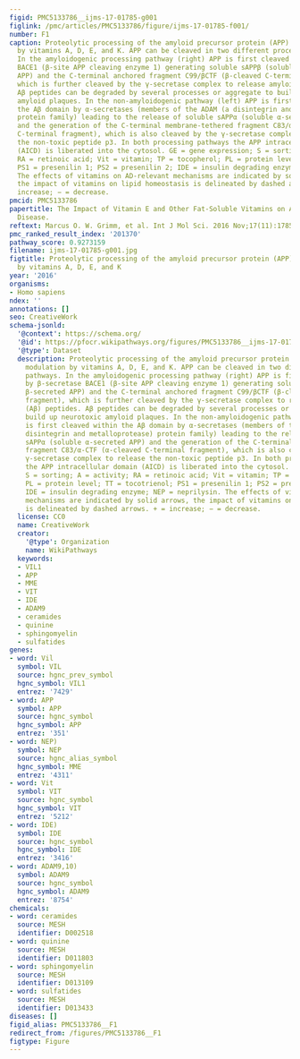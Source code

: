 ```yaml
---
figid: PMC5133786__ijms-17-01785-g001
figlink: /pmc/articles/PMC5133786/figure/ijms-17-01785-f001/
number: F1
caption: Proteolytic processing of the amyloid precursor protein (APP) and its modulation
  by vitamins A, D, E, and K. APP can be cleaved in two different processing pathways.
  In the amyloidogenic processing pathway (right) APP is first cleaved by β-secretase
  BACE1 (β-site APP cleaving enzyme 1) generating soluble sAPPβ (soluble β-secreted
  APP) and the C-terminal anchored fragment C99/βCTF (β-cleaved C-terminal fragment),
  which is further cleaved by the γ-secretase complex to release amyloid-β (Aβ) peptides.
  Aβ peptides can be degraded by several processes or aggregate to build up neurotoxic
  amyloid plaques. In the non-amyloidogenic pathway (left) APP is first cleaved within
  the Aβ domain by α-secretases (members of the ADAM (a disintegrin and metalloprotease)
  protein family) leading to the release of soluble sAPPα (soluble α-secreted APP)
  and the generation of the C-terminal membrane-tethered fragment C83/α-CTF (α-cleaved
  C-terminal fragment), which is also cleaved by the γ-secretase complex to release
  the non-toxic peptide p3. In both processing pathways the APP intracellular domain
  (AICD) is liberated into the cytosol. GE = gene expression; S = sorting; A = activity;
  RA = retinoic acid; Vit = vitamin; TP = tocopherol; PL = protein level; TT = tocotrienol;
  PS1 = presenilin 1; PS2 = presenilin 2; IDE = insulin degrading enzyme; NEP = neprilysin.
  The effects of vitamins on AD-relevant mechanisms are indicated by solid arrows,
  the impact of vitamins on lipid homeostasis is delineated by dashed arrows. + =
  increase; − = decrease.
pmcid: PMC5133786
papertitle: The Impact of Vitamin E and Other Fat-Soluble Vitamins on Alzheimer´s
  Disease.
reftext: Marcus O. W. Grimm, et al. Int J Mol Sci. 2016 Nov;17(11):1785.
pmc_ranked_result_index: '201370'
pathway_score: 0.9273159
filename: ijms-17-01785-g001.jpg
figtitle: Proteolytic processing of the amyloid precursor protein (APP) and its modulation
  by vitamins A, D, E, and K
year: '2016'
organisms:
- Homo sapiens
ndex: ''
annotations: []
seo: CreativeWork
schema-jsonld:
  '@context': https://schema.org/
  '@id': https://pfocr.wikipathways.org/figures/PMC5133786__ijms-17-01785-g001.html
  '@type': Dataset
  description: Proteolytic processing of the amyloid precursor protein (APP) and its
    modulation by vitamins A, D, E, and K. APP can be cleaved in two different processing
    pathways. In the amyloidogenic processing pathway (right) APP is first cleaved
    by β-secretase BACE1 (β-site APP cleaving enzyme 1) generating soluble sAPPβ (soluble
    β-secreted APP) and the C-terminal anchored fragment C99/βCTF (β-cleaved C-terminal
    fragment), which is further cleaved by the γ-secretase complex to release amyloid-β
    (Aβ) peptides. Aβ peptides can be degraded by several processes or aggregate to
    build up neurotoxic amyloid plaques. In the non-amyloidogenic pathway (left) APP
    is first cleaved within the Aβ domain by α-secretases (members of the ADAM (a
    disintegrin and metalloprotease) protein family) leading to the release of soluble
    sAPPα (soluble α-secreted APP) and the generation of the C-terminal membrane-tethered
    fragment C83/α-CTF (α-cleaved C-terminal fragment), which is also cleaved by the
    γ-secretase complex to release the non-toxic peptide p3. In both processing pathways
    the APP intracellular domain (AICD) is liberated into the cytosol. GE = gene expression;
    S = sorting; A = activity; RA = retinoic acid; Vit = vitamin; TP = tocopherol;
    PL = protein level; TT = tocotrienol; PS1 = presenilin 1; PS2 = presenilin 2;
    IDE = insulin degrading enzyme; NEP = neprilysin. The effects of vitamins on AD-relevant
    mechanisms are indicated by solid arrows, the impact of vitamins on lipid homeostasis
    is delineated by dashed arrows. + = increase; − = decrease.
  license: CC0
  name: CreativeWork
  creator:
    '@type': Organization
    name: WikiPathways
  keywords:
  - VIL1
  - APP
  - MME
  - VIT
  - IDE
  - ADAM9
  - ceramides
  - quinine
  - sphingomyelin
  - sulfatides
genes:
- word: Vil
  symbol: VIL
  source: hgnc_prev_symbol
  hgnc_symbol: VIL1
  entrez: '7429'
- word: APP
  symbol: APP
  source: hgnc_symbol
  hgnc_symbol: APP
  entrez: '351'
- word: NEP)
  symbol: NEP
  source: hgnc_alias_symbol
  hgnc_symbol: MME
  entrez: '4311'
- word: Vit
  symbol: VIT
  source: hgnc_symbol
  hgnc_symbol: VIT
  entrez: '5212'
- word: IDE)
  symbol: IDE
  source: hgnc_symbol
  hgnc_symbol: IDE
  entrez: '3416'
- word: ADAM9,10)
  symbol: ADAM9
  source: hgnc_symbol
  hgnc_symbol: ADAM9
  entrez: '8754'
chemicals:
- word: ceramides
  source: MESH
  identifier: D002518
- word: quinine
  source: MESH
  identifier: D011803
- word: sphingomyelin
  source: MESH
  identifier: D013109
- word: sulfatides
  source: MESH
  identifier: D013433
diseases: []
figid_alias: PMC5133786__F1
redirect_from: /figures/PMC5133786__F1
figtype: Figure
---
```

